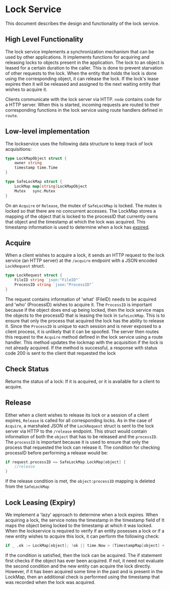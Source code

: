 # Lock Service

This document describes the design and functionality of the lock service.

## High Level Functionality
The lock service implements a synchronization mechanism that can be used by other applications. It implements functions for acquiring and releasing locks to objects present in the application. The lock to an object is leased for a certain duration to the caller. This is done to prevent starvation of other requests to the lock. When the entity that holds the lock is done using the corresponding object, it can release the lock. If the lock's lease expires then it will be released and assigned to the next waiting entity that wishes to acquire it.

Clients communicate with the lock server via HTTP. `node` contains code for a HTTP server. When this is started, incoming requests are routed to their corresponding functions in the lock service using route handlers defined in `route`.

## Low-level implementation
The lockservice uses the following data structure to keep track of lock acquisitions: 
```go
type LockMapObject struct {
	owner string
	timestamp time.Time
}

type SafeLockMap struct {
	LockMap map[string]LockMapObject
	Mutex   sync.Mutex
}
```
On an `Acquire` or `Release`, the mutex of `SafeLockMap` is locked. The mutex is locked so that there are no concurrent accesses. The LockMap stores a mapping of the object that is locked to the processID that currently owns that object and the timestamp at which the lock was acquired. This timestamp information is used to determine when a lock has [expired](#lock-leasing-expiry).

## Acquire
When a client wishes to acquire a lock, it sends an HTTP request to the lock service (an HTTP server) at the `/acquire` endpoint with a JSON encoded `LockRequest` struct. 

```go
type LockRequest struct {
	FileID string `json:"FileID"`
	ProcessID string `json:"ProcessID"`
}
```
The request contains information of 'what' (FileID) needs to be acquired and 'who' (ProcessID) wishes to acquire it. The `ProcessID` is important because if the object does end up being locked, then the lock service maps the objects to the processID that is leasing the lock in `SafeLockMap`. This is to ensure that only the process that acquired the lock has the ability to release it. Since the `ProcessID` is unique to each session and is never exposed to a client process, it is unlikely that it can be spoofed. The server then routes this request to the `Acquire` method defined in the lock service using a route handler. This method updates the lockmap with the acquisition if the lock is not already acquired. If the method is successful, a response with status code 200 is sent to the client that requested the lock

## Check Status
Returns the status of a lock: If it is acquired, or it is available for a client to acquire. 


## Release
Either when a client wishes to release its lock or a session of a client expires, `Release` is called for all corresponding locks. As in the case of `Acquire`, a marshaled JSON of the `LockRequest` struct is sent to the lock server via HTTP to the `/release` endpoint. This struct would contain information of both the `object` that has to be released and the `processID`. The `processID` is important because it is used to ensure that only the process that requested the lock can release it. The condition for checking processID before performing a release would be: 
```go
if request.processID == SafeLockMap.LockMap[object] {
	//release
}
```
If the release condition is met, the `object:processID` mapping is deleted from the `SafeLockMap`


## Lock Leasing (Expiry)
We implement a 'lazy' approach to determine when a lock expires. When acquiring a lock, the service notes the timestamp in the timestamp field of 
It maps the object being locked to the timestamp at which it was locked. When the lockservice is required to verify if an entity posesses a lock or if a new entity wishes to acquire this lock, it can perform the following check:

```go
if _ ,ok := LockMap[object]; !ok || time.Now > (TimestampMap[object] + duration)
```

If the condition is satisfied, then the lock can be acquired. The if statement first checks if the object has ever been acquired. If not, it need not evaluate the second condition and the new entity can acquire the lock directly. However, if it has been acquired some time in the past and is present in the LockMap, then an additional check is performed using the timestamp that was recorded when the lock was acquired.  

